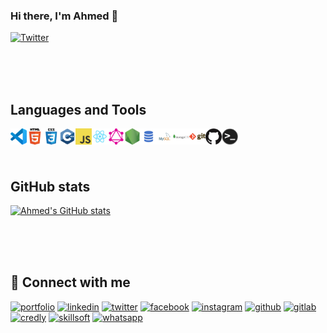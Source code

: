 ### Hi there, I'm Ahmed 👋

[![Twitter](https://img.shields.io/twitter/follow/ahmedamsoliman?color=1DA1F2&logo=twitter&style=for-the-badge)](https://twitter.com/ahmedamsoliman)

<br />
<br />
<br />

## Languages and Tools

<img align="left" alt="Visual Studio Code" width="26px" src="https://raw.githubusercontent.com/github/explore/80688e429a7d4ef2fca1e82350fe8e3517d3494d/topics/visual-studio-code/visual-studio-code.png" />
<img align="left" alt="HTML5" width="26px" src="https://raw.githubusercontent.com/github/explore/80688e429a7d4ef2fca1e82350fe8e3517d3494d/topics/html/html.png" />
<img align="left" alt="CSS3" width="26px" src="https://raw.githubusercontent.com/github/explore/80688e429a7d4ef2fca1e82350fe8e3517d3494d/topics/css/css.png" />
<img align="left" alt="C++" width="26px" src="https://raw.githubusercontent.com/github/explore/80688e429a7d4ef2fca1e82350fe8e3517d3494d/topics/cpp/cpp.png" />
<img align="left" alt="JavaScript" width="26px" src="https://raw.githubusercontent.com/github/explore/80688e429a7d4ef2fca1e82350fe8e3517d3494d/topics/javascript/javascript.png" />
<img align="left" alt="React" width="26px" src="https://raw.githubusercontent.com/github/explore/80688e429a7d4ef2fca1e82350fe8e3517d3494d/topics/react/react.png" />
<img align="left" alt="GraphQL" width="26px" src="https://raw.githubusercontent.com/github/explore/80688e429a7d4ef2fca1e82350fe8e3517d3494d/topics/graphql/graphql.png" />
<img align="left" alt="Node.js" width="26px" src="https://raw.githubusercontent.com/github/explore/80688e429a7d4ef2fca1e82350fe8e3517d3494d/topics/nodejs/nodejs.png" />
<img align="left" alt="SQL" width="26px" src="https://raw.githubusercontent.com/github/explore/80688e429a7d4ef2fca1e82350fe8e3517d3494d/topics/sql/sql.png" />
<img align="left" alt="MySQL" width="26px" src="https://raw.githubusercontent.com/github/explore/80688e429a7d4ef2fca1e82350fe8e3517d3494d/topics/mysql/mysql.png" />
<img align="left" alt="MongoDB" width="26px" src="https://raw.githubusercontent.com/github/explore/80688e429a7d4ef2fca1e82350fe8e3517d3494d/topics/mongodb/mongodb.png" />
<img align="left" alt="Git" width="26px" src="https://raw.githubusercontent.com/github/explore/80688e429a7d4ef2fca1e82350fe8e3517d3494d/topics/git/git.png" />
<img align="left" alt="GitHub" width="26px" src="https://raw.githubusercontent.com/github/explore/78df643247d429f6cc873026c0622819ad797942/topics/github/github.png" />
<img align="left" alt="Terminal" width="26px" src="https://raw.githubusercontent.com/github/explore/80688e429a7d4ef2fca1e82350fe8e3517d3494d/topics/terminal/terminal.png" />

<br />
<br />
<br />

## GitHub stats

[![Ahmed's GitHub stats](https://github-readme-stats.vercel.app/api?username=ahmedamsoliman-1&show_icons=true&hide_border=true)](https://github.com/anuraghazra/github-readme-stats)

<br />
<br />
<br />

## 🔗 Connect with me

[![portfolio](https://img.shields.io/badge/my_portfolio-000?style=for-the-badge&logo=ko-fi&logoColor=white)](https://ahmedamsoliman.herokuapp.com/)
[![linkedin](https://img.shields.io/badge/linkedin-0A66C2?style=for-the-badge&logo=linkedin&logoColor=white)](https://www.linkedin.com/in/ahmedalimsoliman/)
[![twitter](https://img.shields.io/badge/twitter-1DA1F2?style=for-the-badge&logo=twitter&logoColor=white)](https://twitter.com/ahmedamsoliman)
[![facebook](https://img.shields.io/badge/facebook-1DA1F2?style=for-the-badge&logo=facebook&logoColor=white)](https://www.facebook.com/ahmedalimsoliman)
[![instagram](https://img.shields.io/badge/instagram-1DA1F2?style=for-the-badge&logo=instagram&logoColor=white)](https://www.instagram.com/ahmed_ali_m_soliman)
[![github](https://img.shields.io/badge/github-1DA1F2?style=for-the-badge&logo=github&logoColor=white)](https://github.com/ahmedamsoliman-1)
[![gitlab](https://img.shields.io/badge/gitlab-1DA1F2?style=for-the-badge&logo=gitlab&logoColor=white)](https://gitlab.com/ahmedamsoliman-1)
[![credly](https://img.shields.io/badge/credly-1DA1F2?style=for-the-badge&logo=credly&logoColor=white)](https://www.credly.com/users/ahmed-ali-mohamed-soliman/badges)
[![skillsoft](https://img.shields.io/badge/skillsoft-1DA1F2?style=for-the-badge&logo=skillsoft&logoColor=white)](https://skillsoft.digitalbadges.skillsoft.com/profile/ahmedsoliman614032/wallet)
[![whatsapp](https://img.shields.io/badge/whatsapp-1DA1F2?style=for-the-badge&logo=whatsapp&logoColor=white)](https://wa.link/2219fj)
